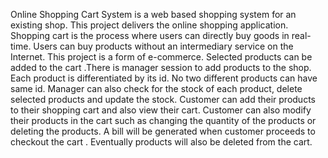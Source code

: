 Online Shopping Cart System is a  web based shopping system for an existing shop. This project delivers the online shopping application. Shopping cart is the process where users can directly buy goods in real-time. Users can buy products without an intermediary service on the Internet. This project is a form of e-commerce. Selected products can be added to the cart .There is manager session to add products to the shop. Each product is differentiated by its id. No two different products can have same id. Manager can also check for the stock of each product, delete selected products and update the stock. Customer can add their products to their shopping cart and also view their cart. Customer can also modify their products in the cart such as changing the quantity of the products or deleting the products. A bill will be generated when customer proceeds to checkout the cart . Eventually products will also be deleted from the cart.


